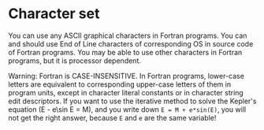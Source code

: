 # Character set

You can use any ASCII graphical characters in Fortran programs. You can and should use End of Line characters of corresponding OS in source code of Fortran programs. You may be able to use other characters in Fortran programs, but it is processor dependent.

Warning: Fortran is CASE-INSENSITIVE. In Fortran programs, lower-case letters are equivalent to corresponding upper-case letters of them in program units, except in character literal constants or in character string edit descriptors. If you want to use the iterative method to solve the Kepler's equation \(E - e\sin E = M\), and you write down `E = M + e*sin(E)`, you will not get the right answer, because `E` and `e` are the same variable!

